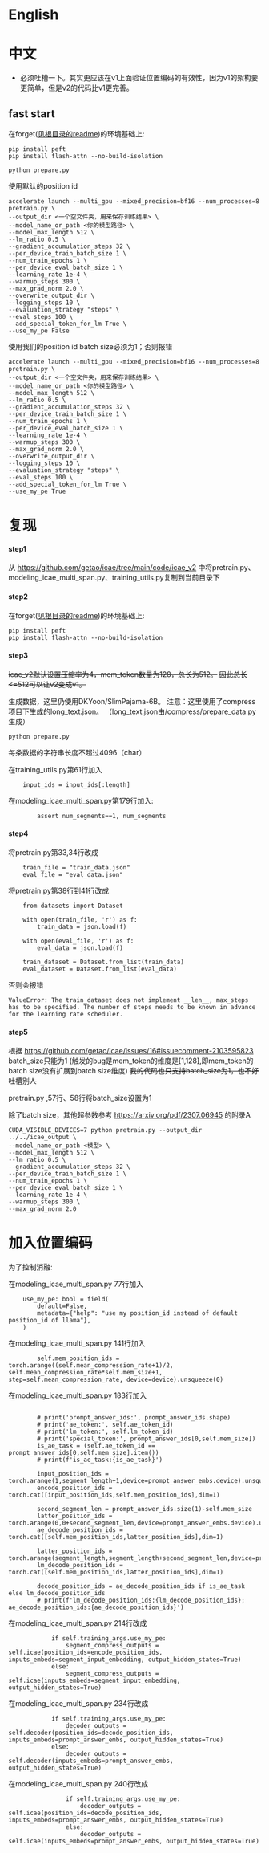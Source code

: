 # English


# 中文
* 必须吐槽一下。其实更应该在v1上面验证位置编码的有效性，因为v1的架构要更简单，但是v2的代码比v1更完善。


## fast start

在forget([见根目录的readme](../README.md))的环境基础上:
```
pip install peft
pip install flash-attn --no-build-isolation
```

```
python prepare.py
```

使用默认的position id
```
accelerate launch --multi_gpu --mixed_precision=bf16 --num_processes=8 pretrain.py \
--output_dir <一个空文件夹，用来保存训练结果> \
--model_name_or_path <你的模型路径> \
--model_max_length 512 \
--lm_ratio 0.5 \
--gradient_accumulation_steps 32 \
--per_device_train_batch_size 1 \
--num_train_epochs 1 \
--per_device_eval_batch_size 1 \
--learning_rate 1e-4 \
--warmup_steps 300 \
--max_grad_norm 2.0 \
--overwrite_output_dir \
--logging_steps 10 \
--evaluation_strategy "steps" \
--eval_steps 100 \
--add_special_token_for_lm True \
--use_my_pe False

```

使用我们的position id
batch size必须为1；否则报错
```
accelerate launch --multi_gpu --mixed_precision=bf16 --num_processes=8 pretrain.py \
--output_dir <一个空文件夹，用来保存训练结果> \
--model_name_or_path <你的模型路径> \
--model_max_length 512 \
--lm_ratio 0.5 \
--gradient_accumulation_steps 32 \
--per_device_train_batch_size 1 \
--num_train_epochs 1 \
--per_device_eval_batch_size 1 \
--learning_rate 1e-4 \
--warmup_steps 300 \
--max_grad_norm 2.0 \
--overwrite_output_dir \
--logging_steps 10 \
--evaluation_strategy "steps" \
--eval_steps 100 \
--add_special_token_for_lm True \
--use_my_pe True
```


# 复现

#### step1
从 https://github.com/getao/icae/tree/main/code/icae_v2 中将pretrain.py、modeling_icae_multi_span.py、training_utils.py复制到当前目录下


#### step2
在forget([见根目录的readme](../README.md))的环境基础上:
```
pip install peft
pip install flash-attn --no-build-isolation
```

#### step3
~~icae_v2默认设置压缩率为4，mem_token数量为128，总长为512。~~
~~因此总长<=512可以让v2变成v1。~~

生成数据，这里仍使用DKYoon/SlimPajama-6B。
注意：这里使用了compress项目下生成的long_text.json。
（long_text.json由/compress/prepare_data.py生成）
```
python prepare.py
```
每条数据的字符串长度不超过4096（char）

在training_utils.py第61行加入
```
    input_ids = input_ids[:length]
```
在modeling_icae_multi_span.py第179行加入:
```
        assert num_segments==1, num_segments
```
#### step4
将pretrain.py第33,34行改成
```
    train_file = "train_data.json"
    eval_file = "eval_data.json"
```
将pretrain.py第38行到41行改成
```
    from datasets import Dataset

    with open(train_file, 'r') as f:
        train_data = json.load(f)

    with open(eval_file, 'r') as f:
        eval_data = json.load(f)

    train_dataset = Dataset.from_list(train_data)
    eval_dataset = Dataset.from_list(eval_data)

```
否则会报错
```
ValueError: The train_dataset does not implement __len__, max_steps has to be specified. The number of steps needs to be known in advance for the learning rate scheduler.
```
#### step5
根据 https://github.com/getao/icae/issues/16#issuecomment-2103595823 batch_size只能为1 (触发的bug是mem_token的维度是[1,128],即mem_token的batch size没有扩展到batch size维度) ~~我的代码也只支持batch_size为1，也不好吐槽别人~~

pretrain.py ,57行、58行将batch_size设置为1

除了batch size，其他超参数参考 https://arxiv.org/pdf/2307.06945 的附录A
```
CUDA_VISIBLE_DEVICES=7 python pretrain.py --output_dir ../../icae_output \
--model_name_or_path <模型> \
--model_max_length 512 \
--lm_ratio 0.5 \
--gradient_accumulation_steps 32 \
--per_device_train_batch_size 1 \
--num_train_epochs 1 \
--per_device_eval_batch_size 1 \
--learning_rate 1e-4 \
--warmup_steps 300 \
--max_grad_norm 2.0 
```
# 加入位置编码
为了控制消融:

在modeling_icae_multi_span.py 77行加入
```
    use_my_pe: bool = field(
        default=False,
        metadata={"help": "use my position_id instead of default position_id of llama"},
    )

```
在modeling_icae_multi_span.py 141行加入
```
        self.mem_position_ids = torch.arange((self.mean_compression_rate+1)/2, self.mean_compression_rate*self.mem_size+1, step=self.mean_compression_rate, device=device).unsqueeze(0)

```
在modeling_icae_multi_span.py 183行加入
```

        # print('prompt_answer_ids:', prompt_answer_ids.shape)
        # print('ae_token:', self.ae_token_id)
        # print('lm_token:', self.lm_token_id)
        # print('special_token:', prompt_answer_ids[0,self.mem_size])
        is_ae_task = (self.ae_token_id == prompt_answer_ids[0,self.mem_size].item())
        # print(f'is_ae_task:{is_ae_task}')

        input_position_ids = torch.arange(1,segment_length+1,device=prompt_answer_embs.device).unsqueeze(0)
        encode_position_ids = torch.cat([input_position_ids,self.mem_position_ids],dim=1)

        second_segment_len = prompt_answer_ids.size(1)-self.mem_size 
        latter_position_ids = torch.arange(0,0+second_segment_len,device=prompt_answer_embs.device).unsqueeze(0)
        ae_decode_position_ids = torch.cat([self.mem_position_ids,latter_position_ids],dim=1)

        latter_position_ids = torch.arange(segment_length,segment_length+second_segment_len,device=prompt_answer_embs.device).unsqueeze(0)
        lm_decode_position_ids = torch.cat([self.mem_position_ids,latter_position_ids],dim=1)

        decode_position_ids = ae_decode_position_ids if is_ae_task else lm_decode_position_ids
        # print(f'lm_decode_position_ids:{lm_decode_position_ids}; ae_decode_position_ids:{ae_decode_position_ids}')
```


在modeling_icae_multi_span.py 214行改成
```
            if self.training_args.use_my_pe:
                segment_compress_outputs = self.icae(position_ids=encode_position_ids, inputs_embeds=segment_input_embedding, output_hidden_states=True)               
            else:
                segment_compress_outputs = self.icae(inputs_embeds=segment_input_embedding, output_hidden_states=True)
```

在modeling_icae_multi_span.py 234行改成
```
            if self.training_args.use_my_pe: 
                decoder_outputs = self.decoder(position_ids=decode_position_ids, inputs_embeds=prompt_answer_embs, output_hidden_states=True)             
            else:
                decoder_outputs = self.decoder(inputs_embeds=prompt_answer_embs, output_hidden_states=True)
```
在modeling_icae_multi_span.py 240行改成
```
                if self.training_args.use_my_pe: 
                    decoder_outputs = self.icae(position_ids=decode_position_ids, inputs_embeds=prompt_answer_embs, output_hidden_states=True)             
                else:
                    decoder_outputs = self.icae(inputs_embeds=prompt_answer_embs, output_hidden_states=True)
```




